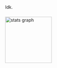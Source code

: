 <p align="left">Idk.</p>

###

<div align="left">
  <img src="https://github-readme-stats.vercel.app/api?username=cheyoki&hide_title=false&hide_rank=false&show_icons=true&include_all_commits=true&count_private=true&disable_animations=false&theme=dark&locale=en&hide_border=false&order=1" height="150" alt="stats graph"  />
</div>

###
